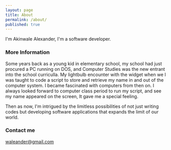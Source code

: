 ```yaml
---
layout: page
title: About
permalink: /about/
published: true
---
```


I'm Akinwale Alexander, I'm a software developer.

### More Information

Some years back as a young kid in elementary school, my school had just procured a PC running on DOS, and Computer Studies was the new entrant into the school curriculla. My lightbulb encounter with the widget when we I was taught to code a script to store and retrieve my name in and out of the computer system. I became fascinated with computers from then on. I always looked forward to computer class period to run my script, and see my name appeared on the screen, It gave me a special feeling. 

Then as now, I'm intrigued by the limitless possibilities of not just writing codes but developing software applications that expands the limit of our world.

### Contact me

[waleander@gmail.com](mailto:waleander@gmail.com)
